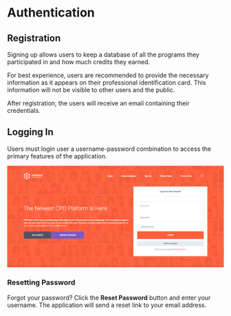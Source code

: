 # Authentication

## Registration

Signing up allows users to keep a database of all the programs they participated in and how much credits they earned.

For best experience, users are recommended to provide the necessary information as it appears on their professional identification card. This information will not be visible to other users and the public.



After registration, the users will receive an email containing their credentials.

## Logging In

Users must login user a username-password combination to access the primary features of the application.

![Homepage and Login Form](../.gitbook/assets/01-home.png)

### Resetting Password

Forgot your password? Click the **Reset Password** button and enter your username. The application will send a reset link to your email address.

